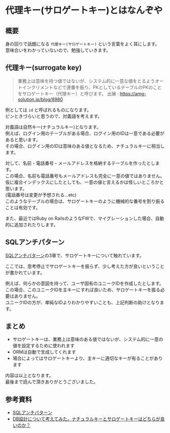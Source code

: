 # 代理キー(サロゲートキー)とはなんぞや
## 概要
身の回りで話題になる `代理キー(サロゲートキー)` という言葉をよく耳にします。    
意味合いをわかっていないので、勉強していきます。

## 代理キー(surrogate key)
>業務上は意味を持つ値ではないが、システム的に一意な値をとるようオートインクリメントなどで連番を振り、PKとしているテーブルのPKのことをサロゲートキー（代理キー）と呼びます。
>出展 : https://amg-solution.jp/blog/8980

例としては `id` と呼ばれるものになります。  
ピンときづらいと思うので、対義語を考えます。  

対義語は自然キー(ナチュラルキー)となります。  
例えば、ログイン用のテーブルがある場合、ログイン用のIDは一意である必要があると思います。  
その場合、ログイン用のIDは意味のある値となるため、ナチュラルキーに相当します。  

対して、名前・電話番号・メールアドレスを格納するテーブルを作ったとします。    
この場合、名前も電話番号もメールアドレスも完全に一意の値ではありません。  
仮に複合インデックスにしたとしても、一意の値と言えるかは怪しいところかと思います。  
(電話番号は変更が予想される…etc)  
このようなテーブルの場合は、サロゲートキーのように機械的な番号を割り振ることは有効です。  

また、最近ではRuby on RailsのようなFWで、マイグレーションした場合、自動的に追加されたりします。

## SQLアンチパターン
[SQLアンチパターン](https://www.oreilly.co.jp/books/9784873115894/)の3章で、サロゲートキーについて触れています。  

ここでは、思考停止でサロゲートキーを振らず、少し考えた方が良いということが書かれています。  

例えば、何らかの意図を持って、ユーザ固有のユニークIDを作成したとします。  
この場合、このユニークIDを主キーにすれば良いため、サロゲートキーを振る必要はありません。  
ユニークIDの方が、単純なIDよりわかりやすいことも、上記判断の助けとなります。  

## まとめ
* サロゲートキーは、業務上は意味のある値ではないが、システム的に一意の値を設定するために使われます
* ORMは自動で生成してくれます
* 場合によってはサロゲートキーより、主キーに適切なキーが有ることがあります

内容は以上となります。  
最後まで読んで頂きありがとうございました。

## 参考資料
* [SQLアンチパターン](https://www.oreilly.co.jp/books/9784873115894/)
* [DB設計について考えてみた。ナチュラルキーとサロゲートキーはどちらが良いのか？](https://amg-solution.jp/blog/8980)